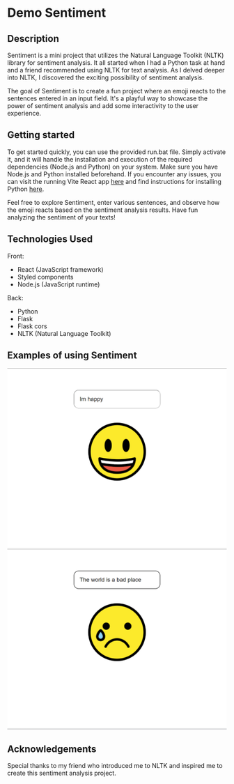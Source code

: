 # Demo Sentiment

## Description
Sentiment is a mini project that utilizes the Natural Language Toolkit (NLTK) library for sentiment analysis. It all started when I had a Python task at hand and a friend recommended using NLTK for text analysis. As I delved deeper into NLTK, I discovered the exciting possibility of sentiment analysis.

The goal of Sentiment is to create a fun project where an emoji reacts to the sentences entered in an input field. It's a playful way to showcase the power of sentiment analysis and add some interactivity to the user experience.

## Getting started

To get started quickly, you can use the provided run.bat file. Simply activate it, and it will handle the installation and execution of the required dependencies (Node.js and Python) on your system. Make sure you have Node.js and Python installed beforehand. If you encounter any issues, you can visit the running Vite React app [here](https://vitejs.dev/guide/) and find instructions for installing Python [here](https://www.python.org/).

Feel free to explore Sentiment, enter various sentences, and observe how the emoji reacts based on the sentiment analysis results. Have fun analyzing the sentiment of your texts!

## Technologies Used
Front:
- React (JavaScript framework)
- Styled components
- Node.js (JavaScript runtime)

Back: 
- Python
- Flask
- Flask cors
- NLTK (Natural Language Toolkit)

## Examples of using Sentiment
![Local Image](./example//images/happy_example.png)
![Local Image](./example//images/sad_example.png)


## Acknowledgements
Special thanks to my friend who introduced me to NLTK and inspired me to create this sentiment analysis project.
